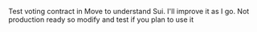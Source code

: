 Test voting contract in Move to understand Sui. I'll improve it as I go. Not production ready so modify and test if you plan to use it
